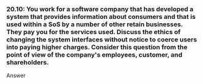 <h3>20.10: You work for a software company that has developed a system that provides information about consumers and that is used within a SoS by a number of other retain businesses. They pay you for the services used. Discuss the ethics of changing the system interfaces without notice to coerce users into paying higher charges. Consider this question from the point of view of the company's employees, customer, and shareholders.</h3>

<p>Answer</p>
